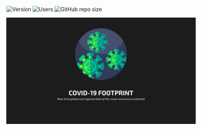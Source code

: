 ![Version](https://img.shields.io/chrome-web-store/v/bakaphloijegjkaiekokeoffjnjocahn)
![Users](https://img.shields.io/chrome-web-store/users/bakaphloijegjkaiekokeoffjnjocahn)
![GitHub repo size](https://img.shields.io/github/repo-size/abircb/covid19-footprint)

![screenshot](github-assets/main.png)
